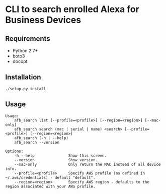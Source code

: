 # CLI to search enrolled Alexa for Business Devices

## Requirements
- Python 2.7+
- boto3
- docopt

## Installation
```
./setup.py install
```

## Usage
```
Usage:
    afb_search list [--profile=<profile>] [--region=<region>] [--mac-only]
    afb_search search (mac | serial | name) <search> [--profile=<profile>] [--region=<region>]
    afb_search (-h | --help)
    afb_search --version
    
Options:
    -h --help               Show this screen.
    --version               Show version.
    --mac-only              Only return the MAC instead of all device info.
    --profile=<profile>     Specify AWS profile (as defined in ~/.aws/credentials) - default "default".
    --region=<region>       Specify AWS region - defaults to the region associated with your AWS profile.
```
